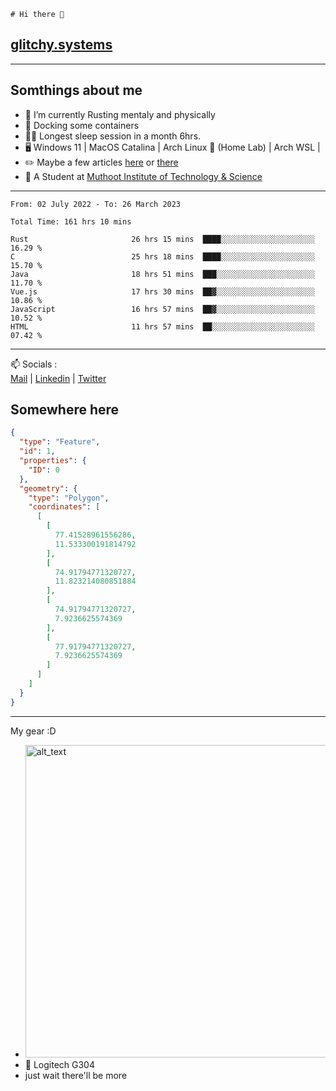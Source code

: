 ```
# Hi there 👋
```
## [glitchy.systems](https://glitchy.systems)
---

## Somthings about me



- 🌱 I’m currently Rusting mentaly and physically
- 🐋 Docking some containers
- 😶‍🌫️ Longest sleep session in a month 6hrs.
- 🖥️ Windows 11 | MacOS Catalina | Arch Linux 🦩 (Home Lab) | Arch WSL |
- ✏️ Maybe a few articles [here](https://medium.com/@advaithnarayanan8) or [there](https://medium.com/@advaithnarayanan8)
- 📑 A Student at [Muthoot Institute of Technology & Science](https://mgmits.ac.in/)



---

<!--START_SECTION:waka-->

```text
From: 02 July 2022 - To: 26 March 2023

Total Time: 161 hrs 10 mins

Rust                       26 hrs 15 mins  ████░░░░░░░░░░░░░░░░░░░░░   16.29 %
C                          25 hrs 18 mins  ████░░░░░░░░░░░░░░░░░░░░░   15.70 %
Java                       18 hrs 51 mins  ███░░░░░░░░░░░░░░░░░░░░░░   11.70 %
Vue.js                     17 hrs 30 mins  ██▓░░░░░░░░░░░░░░░░░░░░░░   10.86 %
JavaScript                 16 hrs 57 mins  ██▓░░░░░░░░░░░░░░░░░░░░░░   10.52 %
HTML                       11 hrs 57 mins  ██░░░░░░░░░░░░░░░░░░░░░░░   07.42 %
```

<!--END_SECTION:waka-->

---

📫 Socials :<br>
[Mail](mailto:advaithnarayanan8@gmail.com) | [Linkedin](https://www.linkedin.com/in/advaith-narayanan-a72152214/) | [Twitter](https://twitter.com/advaithnarayan)

## Somewhere here

```geojson
{
  "type": "Feature",
  "id": 1,
  "properties": {
    "ID": 0
  },
  "geometry": {
    "type": "Polygon",
    "coordinates": [
      [
        [
          77.41528961556286,
          11.533300191814792
        ],
        [
          74.91794771320727,
          11.823214080851884
        ],
        [
          74.91794771320727,
          7.9236625574369
        ],
        [
          77.91794771320727,
          7.9236625574369
        ]
      ]
    ]
  }
}
```


--- 
My gear :D

- [<img alt="alt_text" width="500px" src="https://valid.x86.fr/cache/banner/xv24bv-6.png" />](https://valid.x86.fr/xv24bv)
- 🐁 Logitech G304
- just wait there'll be more

